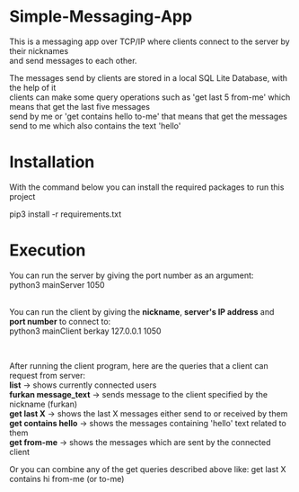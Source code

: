 # Simple-Messaging-App

This is a messaging app over TCP/IP where clients connect to the server by their nicknames <br />
and send messages to each other.

The messages send by clients are stored in a local SQL Lite Database, with the help of it <br />
clients can make some query operations such as 'get last 5 from-me' which means that get the last five messages <br />
send by me or 'get contains hello to-me' that means that get the messages send to me which also contains the text 'hello'

# Installation

With the command below you can install the required packages to run this project

pip3 install -r requirements.txt

# Execution

You can run the server by giving the port number as an argument: <br />
python3 mainServer 1050 <br /> <br />

You can run the client by giving the **nickname**, **server's IP address** and **port number** to connect to: <br />
python3 mainClient berkay 127.0.0.1 1050 <br />

<br /> 

After running the client program, here are the queries that a client can request from server: <br />
**list** -> shows currently connected users  <br />
**furkan message_text** -> sends message to the client specified by the nickname (furkan)  <br />
**get last X** -> shows the last X messages either send to or received by them <br />
**get contains hello** -> shows the messages containing 'hello' text related to them   <br />
**get from-me** -> shows the messages which are sent by the connected client

Or you can combine any of the get queries described above like: get last X contains hi from-me (or to-me)
